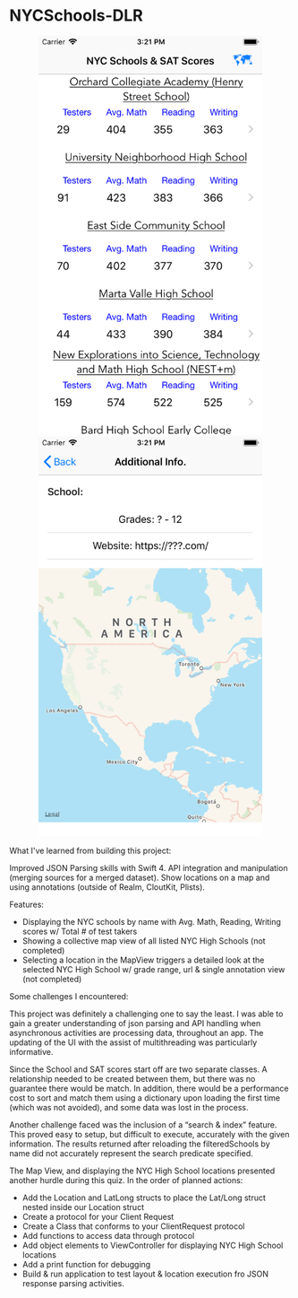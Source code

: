 # NYCSchools-DLR

<div align="center">
    <img src="https://github.com/dlr4life/NYCSchools-DLR/blob/master/ListView.png" width="400px"</img> 
      <img src="https://github.com/dlr4life/NYCSchools-DLR/blob/master/DetailView.png" width="400px"</img> 
</div>

What I've learned from building this project:

Improved JSON Parsing skills with Swift 4. 
API integration and manipulation (merging sources for a merged dataset).
Show locations on a map and using annotations (outside of Realm, CloutKit, Plists).

Features:
- Displaying the NYC schools by name with Avg. Math, Reading, Writing scores w/ Total # of test takers
- Showing a collective map view of all listed NYC High Schools (not completed)
- Selecting a location in the MapView triggers a detailed look at the selected NYC High School w/ grade range, url & single annotation view (not completed)

Some challenges I encountered:

This project was definitely a challenging one to say the least. I was able to gain a greater understanding of json parsing and API handling when asynchronous activities are processing data, throughout an app. The updating of the UI with the assist of multithreading was particularly informative. 

Since the School and SAT scores start off are two separate classes. A relationship needed to be created between them, but there was no guarantee there would be match. In addition, there would be a performance cost to sort and match them using a dictionary upon loading the first time (which was not avoided), and some data was lost in the process. 

Another challenge faced was the inclusion of a “search & index” feature. This proved easy to setup, but difficult to execute, accurately with the given information. The results returned after reloading the filteredSchools by name did not accurately represent the search predicate specified.

The Map View, and displaying the NYC High School locations presented another hurdle during this quiz. In the order of planned actions:
- Add the Location and LatLong structs to place the Lat/Long struct nested inside our Location struct
- Create a protocol for your Client Request
- Create a Class that conforms to your ClientRequest protocol
- Add functions to access data through protocol
- Add object elements to ViewController for displaying NYC High School locations
- Add a print function for debugging
- Build & run application to test layout & location execution fro JSON response parsing activities.

